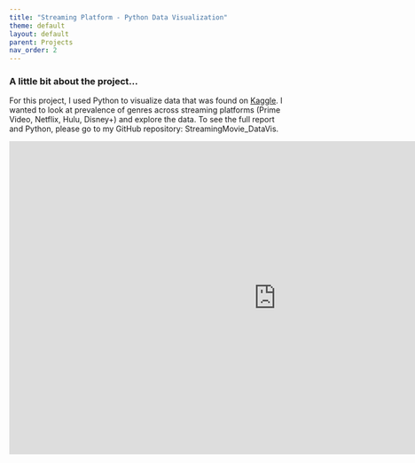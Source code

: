 ```yaml
---
title: "Streaming Platform - Python Data Visualization"
theme: default
layout: default
parent: Projects
nav_order: 2
---
```


### A little bit about the project...
For this project, I used Python to visualize data that was found on [Kaggle](https://www.kaggle.com/ruchi798/movies-on-netflix-prime-video-hulu-and-disney). I wanted to look at prevalence of genres across streaming platforms (Prime Video, Netflix, Hulu, Disney+) and explore the data. To see the full report and Python, please go to my GitHub repository: StreamingMovie_DataVis.

<iframe src="https://onedrive.live.com/embed?cid=6D17A4362C1AAE2F&amp;resid=6D17A4362C1AAE2F%2124475&amp;authkey=AApsp2bECYfPL3Q&amp;em=2&amp;wdAr=1.7777777777777777" width="962px" height="565px" frameborder="0">This is an embedded <a target="_blank" href="https://office.com">Microsoft Office</a> presentation, powered by <a target="_blank" href="https://office.com/webapps">Office</a>.</iframe>

